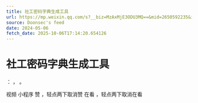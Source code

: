 ```yaml
---
title: 社工密码字典生成工具
url: https://mp.weixin.qq.com/s?__biz=MzAxMjE3ODU3MQ==&mid=2650592235&idx=4&sn=ebc27e4ac02e77dcd5bfa5c97f8fa5ed
source: Doonsec's feed
date: 2024-05-06
fetch_date: 2025-10-06T17:14:20.654126
---
```


# 社工密码字典生成工具

：
，
。

视频
小程序
赞
，轻点两下取消赞
在看
，轻点两下取消在看